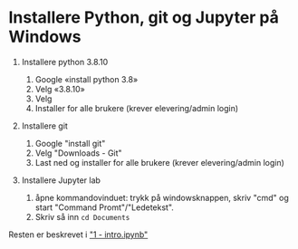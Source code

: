 # Installere Python, git og Jupyter på Windows

1. Installere python 3.8.10
    1. Google «install python 3.8»
    2. Velg «3.8.10»
    3. Velg 
    4. Installer for alle brukere (krever elevering/admin login)
  
2. Installere git
    1. Google "install git"
    2. Velg "Downloads - Git"
    3. Last ned og installer for alle brukere (krever elevering/admin login)
  
3. Installere Jupyter lab
    1. åpne kommandovinduet: trykk på windowsknappen, skriv "cmd" og start "Command Promt"/"Ledetekst". 
    2. Skriv så inn `cd Documents`

Resten er beskrevet i ["1 - intro.ipynb"](https://github.com/uit-sok-1003-h21/notebooks/blob/main/1%20-%20intro.ipynb)



